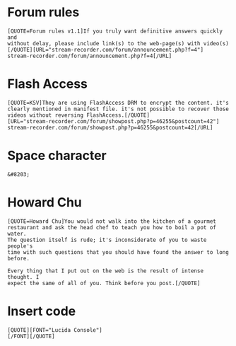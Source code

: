 # Forum rules

    [QUOTE=Forum rules v1.1]If you truly want definitive answers quickly and
    without delay, please include link(s) to the web-page(s) with video(s)
    [/QUOTE][URL="stream-recorder.com/forum/announcement.php?f=4"]
    stream-recorder.com/forum/announcement.php?f=4[/URL]

# Flash Access

    [QUOTE=KSV]They are using FlashAccess DRM to encrypt the content. it's
    clearly mentioned in manifest file. it's not possible to recover those
    videos without reversing FlashAccess.[/QUOTE]
    [URL="stream-recorder.com/forum/showpost.php?p=46255&postcount=42"]
    stream-recorder.com/forum/showpost.php?p=46255&postcount=42[/URL]

# Space character

    &#8203;

# Howard Chu

    [QUOTE=Howard Chu]You would not walk into the kitchen of a gourmet
    restaurant and ask the head chef to teach you how to boil a pot of water.
    The question itself is rude; it's inconsiderate of you to waste people's
    time with such questions that you should have found the answer to long
    before.

    Every thing that I put out on the web is the result of intense thought. I
    expect the same of all of you. Think before you post.[/QUOTE]

# Insert code

    [QUOTE][FONT="Lucida Console"]
    [/FONT][/QUOTE]
